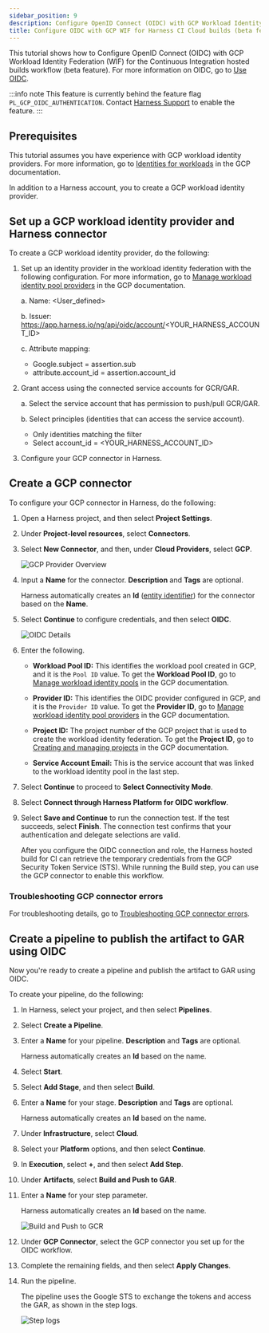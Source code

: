 ```yaml
---
sidebar_position: 9
description: Configure OpenID Connect (OIDC) with GCP Workload Identity Federation (WIF) for the Harness CI Cloud builds workflow (beta feature).
title: Configure OIDC with GCP WIF for Harness CI Cloud builds (beta feature)
---
```


This tutorial shows how to Configure OpenID Connect (OIDC) with GCP Workload Identity Federation (WIF) for the Continuous Integration hosted builds workflow (beta feature). For more information on OIDC, go to [Use OIDC](/docs/platform/connectors/cloud-providers/ref-cloud-providers/gcs-connector-settings-reference#use-openid-connect-oidc).

:::info note
This feature is currently behind the feature flag `PL_GCP_OIDC_AUTHENTICATION`. Contact [Harness Support](mailto:support@harness.io) to enable the feature.
:::

## Prerequisites

This tutorial assumes you have experience with GCP workload identity providers. For more information, go to [Identities for workloads](https://cloud.google.com/iam/docs/workload-identities) in the GCP documentation.

In addition to a Harness account, you to create a GCP workload identity provider.

## Set up a GCP workload identity provider and Harness connector

To create a GCP workload identity provider, do the following:

1. Set up an identity provider in the workload identity federation with the following configuration. For more information, go to [Manage workload identity pool providers](https://cloud.google.com/iam/docs/manage-workload-identity-pools-providers#manage-providers) in the GCP documentation.
   
   a. Name: <User_defined>

   b. Issuer: https://app.harness.io/ng/api/oidc/account/<YOUR_HARNESS_ACCOUNT_ID>

   c. Attribute mapping:

      - Google.subject = assertion.sub
      - attribute.account_id = assertion.account_id

2. Grant access using the connected service accounts for GCR/GAR.

   a. Select the service account that has permission to push/pull GCR/GAR.

   b. Select principles (identities that can access the service account).

   - Only identities matching the filter
   - Select account_id = <YOUR_HARNESS_ACCOUNT_ID>

3. Configure your GCP connector in Harness.

## Create a GCP connector

To configure your GCP connector in Harness, do the following:

1. Open a Harness project, and then select **Project Settings**.
2. Under **Project-level resources**, select **Connectors**.
2. Select **New Connector**, and then, under **Cloud Providers**, select **GCP**.

   ![GCP Provider Overview](./static/oidc-ci-hosted-builds/gcp-provider-overview.png)
   
3. Input a **Name** for the connector. **Description** and **Tags** are optional.

   Harness automatically creates an **Id** ([entity identifier](/docs/platform/references/entity-identifier-reference)) for the connector based on the **Name**.

4. Select **Continue** to configure credentials, and then select **OIDC**.

   ![OIDC Details](./static/oidc-ci-hosted-builds/oidc-details.png)

5. Enter the following.

   - **Workload Pool ID:** This identifies the workload pool created in GCP, and it is the `Pool ID` value. To get the **Workload Pool ID**, go to [Manage workload identity pools](https://cloud.google.com/iam/docs/manage-workload-identity-pools-providers#pools) in the GCP documentation.

   - **Provider ID:** This identifies the OIDC provider configured in GCP, and it is the `Provider ID` value. To get the **Provider ID**, go to [Manage workload identity pool providers](https://cloud.google.com/iam/docs/manage-workload-identity-pools-providers#manage-providers) in the GCP documentation.

   - **Project ID:** The project number of the GCP project that is used to create the workload identity federation. To get the **Project ID**, go to [Creating and managing projects](https://cloud.google.com/resource-manager/docs/creating-managing-projects) in the GCP documentation.

   - **Service Account Email:** This is the service account that was linked to the workload identity pool in the last step.

6. Select **Continue** to proceed to **Select Connectivity Mode**.
7. Select **Connect through Harness Platform for OIDC workflow**.
8. Select **Save and Continue** to run the connection test. If the test succeeds, select **Finish**. The connection test confirms that your authentication and delegate selections are valid.

   After you configure the OIDC connection and role, the Harness hosted build for CI can retrieve the temporary credentials from the GCP Security Token Service (STS). While running the Build step, you can use the GCP connector to enable this workflow.

### Troubleshooting GCP connector errors

For troubleshooting details, go to [Troubleshooting GCP connector errors](/docs/platform/connectors/cloud-providers/connect-to-google-cloud-platform-gcp#troubleshooting-gcp-connector-errors).

## Create a pipeline to publish the artifact to GAR using OIDC

Now you're ready to create a pipeline and publish the artifact to GAR using OIDC.

To create your pipeline, do the following:

1. In Harness, select your project, and then select **Pipelines**.

2. Select **Create a Pipeline**.

3. Enter a **Name** for your pipeline. **Description** and **Tags** are optional.

   Harness automatically creates an **Id** based on the name.

4. Select **Start**.

5. Select **Add Stage**, and then select **Build**.

6. Enter a **Name** for your stage. **Description** and **Tags** are optional.

   Harness automatically creates an **Id** based on the name.

7. Under **Infrastructure**, select **Cloud**.

8. Select your **Platform** options, and then select **Continue**.

9. In **Execution**, select **+**, and then select **Add Step**.

10. Under **Artifacts**, select **Build and Push to GAR**.

11. Enter a **Name** for your step parameter.

    Harness automatically creates an **Id** based on the name.

    ![Build and Push to GCR](./static/oidc-ci-hosted-builds/oidc-build-and-push-gcr.png)

12. Under **GCP Connector**, select the GCP connector you set up for the OIDC workflow.

13. Complete the remaining fields, and then select **Apply Changes**.

14. Run the pipeline.

    The pipeline uses the Google STS to exchange the tokens and access the GAR, as shown in the step logs.

    ![Step logs](./static/oidc-ci-hosted-builds/build-and-push-gcr-step-logs.png)
